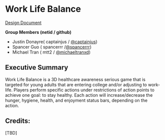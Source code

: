 # Work Life Balance

[Design Document](https://docs.google.com/document/d/1Ck8zF3Yt3X1N1JXT_AUpbYGIUTo74_H7UZIEWQ4_muc/edit?usp=sharing)

**Group Members (netid / github)**  
- Justin Donayre( captainjus / [@captainjus](https://github.com/captainjus))
- Spancer Guo ( spancerrr /[@spancerrr](https://github.com/spancerrr))
- Michael Tran ( mtt2 / [@michaeltranxd](https://github.com/michaeltranxd))

## Executive Summary
Work Life Balance is a 3D healthcare awareness serious game that is targeted for young adults that are entering college and/or adjusting to work-life. Players perform specific actions under restrictions of action points to achieve one goal: to stay healthy. Each action will increase/decrease the hunger, hygiene, health, and enjoyment status bars, depending on the action.


## Credits:
[TBD]

